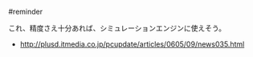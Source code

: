 



#reminder

これ、精度さえ十分あれば、シミュレーションエンジンに使えそう。

* http://plusd.itmedia.co.jp/pcupdate/articles/0605/09/news035.html
<!--  -->


